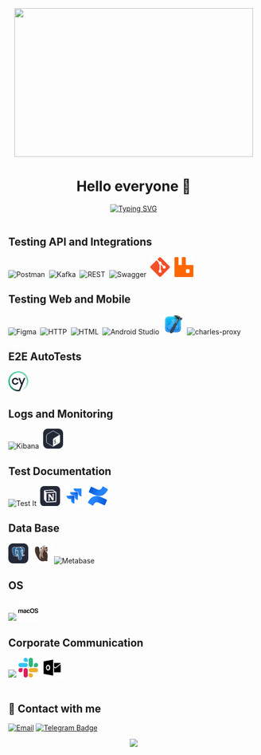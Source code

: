 <div align="center">
  <img src="https://media.giphy.com/media/v1.Y2lkPTc5MGI3NjExcHhucjZocGdqdGlrcmtyY2RwYnA3czFnMjU1NGhnc3o1dnNncGgycSZlcD12MV9naWZzX3NlYXJjaCZjdD1n/l0K4n42JVSqqUvAQg/giphy.gif" width="480" height="298"/>
</div>
<h1 align="center">Hello everyone 👋 </h1>
<div align="center">
  <a href="https://git.io/typing-svg">
    <img src="https://readme-typing-svg.demolab.com?font=Fira+Code&pause=1000&color=F7C453&width=435&lines=My+name+is+Vova%2C+i+am+QA+Engineer" alt="Typing SVG" />
  </a>
</div>
<br>

## Testing API and Integrations
<div>
  <img src="https://user-images.githubusercontent.com/25181517/192109061-e138ca71-337c-4019-8d42-4792fdaa7128.png" title="Postman" alt="Postman" width="40" height="40"/>&nbsp
  <img src="https://user-images.githubusercontent.com/25181517/192107004-2d2fff80-d207-4916-8a3e-130fee5ee495.png" title="Kafka" alt="Kafka" width="40" height="40"/>&nbsp
  <img src="https://user-images.githubusercontent.com/25181517/192107858-fe19f043-c502-4009-8c47-476fc89718ad.png" title="REST" alt="REST" width="40" height="40"/>&nbsp
  <img src="https://user-images.githubusercontent.com/25181517/186711335-a3729606-5a78-4496-9a36-06efcc74f800.png" title="Swagger" alt="Swagger" width="40" height="40"/>&nbsp
  <img src="https://github.com/devicons/devicon/blob/master/icons/git/git-original.svg" title="git" alt="git" width="40" height="40"/>&nbsp
  <img src="assets/rabbitmq-logo.svg" alt="RabbitMQ" width="40" height="40"/>
</div>

## Testing Web and Mobile
<div>
  <img src="https://user-images.githubusercontent.com/25181517/189715289-df3ee512-6eca-463f-a0f4-c10d94a06b2f.png" title="Figma" alt="Figma" width="40" height="40"/>&nbsp
  <img src="https://user-images.githubusercontent.com/25181517/192107854-765620d7-f909-4953-a6da-36e1ef69eea6.png" title="HTTP" alt="HTTP" width="40" height="40"/>&nbsp
  <img src="https://user-images.githubusercontent.com/25181517/192158954-f88b5814-d510-4564-b285-dff7d6400dad.png" title="HTML" alt="HTML" width="40" height="40"/>&nbsp
  <img src="https://user-images.githubusercontent.com/25181517/192108895-20dc3343-43e3-4a54-a90e-13a4abbc57b9.png" title="Android Studio" alt="Android Studio" width="40" height="40"/>&nbsp
  <img src="https://github.com/devicons/devicon/blob/master/icons/xcode/xcode-original.svg" title="xcode" alt="xcode" width="40" height="40"/>&nbsp
  <img src="https://cdn.icon-icons.com/icons2/3053/PNG/512/charles_proxy_macos_bigsur_icon_190302.png" title="charles-proxy" alt="charles-proxy" width="40" height="40"/>&nbsp
</div>

## E2E AutoTests
<div>
  <img src="assets/cypress-1.svg" alt="Cypress" width="40" height="40"/>
</div>

## Logs and Monitoring
<div>
  <img src="https://raw.githubusercontent.com/maliceio/kibana/master/docs/kibana-logo.png" title="Kibana" alt="Kibana" width="40" height="40"/>&nbsp
  <img src="https://raw.githubusercontent.com/tandpfun/skill-icons/main/icons/Bash-Dark.svg" title="Bash" alt="Bash" width="40" height="40"/>&nbsp
</div>

## Test Documentation
  <div>
    <img src="https://docs.testit.software/images/testit_logo_icon_blue.png" title="Test It" alt="Test It" width="40" height="40"/>&nbsp
    <img src="https://raw.githubusercontent.com/tandpfun/skill-icons/main/icons/Notion-Dark.svg" title="Notion" alt="Notion" width="40" height="40"/>&nbsp
    <img src="https://github.com/devicons/devicon/blob/master/icons/jira/jira-original.svg" title="jira" alt="jira" width="40" height="40"/>&nbsp
    <img src="https://github.com/devicons/devicon/blob/master/icons/confluence/confluence-original.svg" title="confluence" alt="confluence" width="40" height="40"/>&nbsp
  </div>

## Data Base
<div>
  <img src="https://raw.githubusercontent.com/tandpfun/skill-icons/main/icons/PostgreSQL-Dark.svg" title="PostgreSQL" alt="PostgreSQL" width="40" height="40"/>&nbsp
  <img src="assets/DBeaver_logo.svg" alt="DBeaver" width="40" height="40"/>
  <img src="https://cdn.worldvectorlogo.com/logos/metabase.svg" title="Metabase" alt="Metabase" width="40" height="40"/>&nbsp
</div>

## OS
<div>
  <img src="https://skillicons.dev/icons?i=linux,windows,ubuntu" />
  <img src="assets/macos.svg" alt="MacOS" width="40" height="40"/>
</div>

## Corporate Communication
<div>
  <img src="https://skillicons.dev/icons?i=discord" />
  <img src="https://github.com/devicons/devicon/blob/master/icons/slack/slack-original.svg" title="slack" alt="slack" width="40" height="40"/>&nbsp
  <img src="assets/outlook.svg" alt="OutLook" width="40" height="40"/>
</div>
<br>

## 🤝 Contact with me
[![Email](https://img.shields.io/badge/Email-3b5998?style=flat-square&logo=Mail.Ru&logoColor=white)](mailto:VladimirBychkov2708@gmail.com)
[![Telegram Badge](https://img.shields.io/badge/-Telegram-0088cc?style=flat-square&logo=Telegram&logoColor=white)](https://t.me/AYKAVU)

<div align="center">
<img src="https://capsule-render.vercel.app/api?type=waving&height=100&color=random&section=footer&fontAlign=50&descAlign=50&descAlignY=50&fontSize=0&reversal=true" />
</div>
